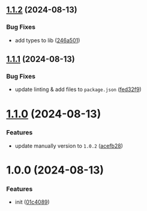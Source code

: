 ## [1.1.2](https://github.com/Plex-Inc/tg-notifier/compare/v1.1.1...v1.1.2) (2024-08-13)


### Bug Fixes

* add types to lib ([246a501](https://github.com/Plex-Inc/tg-notifier/commit/246a501d2072702ac674a3047eaf221bf0ee7d9c))

## [1.1.1](https://github.com/Plex-Inc/tg-notifier/compare/v1.1.0...v1.1.1) (2024-08-13)


### Bug Fixes

* update linting & add files to `package.json` ([fed32f9](https://github.com/Plex-Inc/tg-notifier/commit/fed32f9f98638b0ef6cf5ad21af23fe792a05e66))

# [1.1.0](https://github.com/Plex-Inc/tg-notifier/compare/v1.0.0...v1.1.0) (2024-08-13)


### Features

* update manually version to `1.0.2` ([acefb28](https://github.com/Plex-Inc/tg-notifier/commit/acefb287df41b0a5d011fe20eddcf60c5f198911))

# 1.0.0 (2024-08-13)


### Features

* init ([01c4089](https://github.com/Plex-Inc/tg-notifier/commit/01c40891895968c3016f70298c819e0281648eef))
